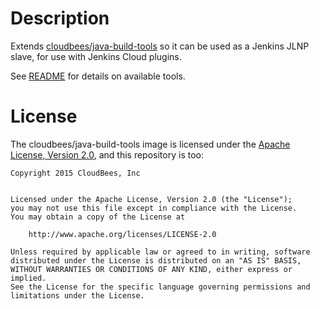 # Description

Extends [cloudbees/java-build-tools](https://hub.docker.com/r/ajurasz/java-build-tools/) so it can be used as a Jenkins JLNP slave, for use with Jenkins Cloud plugins.

See [README](https://hub.docker.com/r/ajurasz/java-build-tools/) for details on available tools.

# License

The cloudbees/java-build-tools image is licensed under the [Apache License, Version 2.0](https://www.apache.org/licenses/LICENSE-2.0), and this repository is too:

```
Copyright 2015 CloudBees, Inc


Licensed under the Apache License, Version 2.0 (the "License");
you may not use this file except in compliance with the License.
You may obtain a copy of the License at

    http://www.apache.org/licenses/LICENSE-2.0

Unless required by applicable law or agreed to in writing, software
distributed under the License is distributed on an "AS IS" BASIS,
WITHOUT WARRANTIES OR CONDITIONS OF ANY KIND, either express or implied.
See the License for the specific language governing permissions and
limitations under the License.
```

